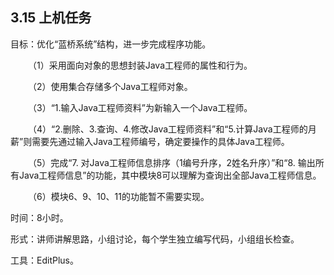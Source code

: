 ## 3.15  上机任务



目标：优化“蓝桥系统”结构，进一步完成程序功能。

 

&emsp;&emsp;（1）采用面向对象的思想封装Java工程师的属性和行为。

&emsp;&emsp;（2）使用集合存储多个Java工程师对象。

&emsp;&emsp;（3）“1.输入Java工程师资料”为新输入一个Java工程师。

&emsp;&emsp;（4）“2.删除、3.查询、4.修改Java工程师资料”和“5.计算Java工程师的月薪”则需要先通过输入Java工程师编号，确定要操作的具体Java工程师。

&emsp;&emsp;（5）完成“7. 对Java工程师信息排序（1编号升序，2姓名升序）”和“8. 输出所有Java工程师信息”的功能，其中模块8可以理解为查询出全部Java工程师信息。

&emsp;&emsp;（6）模块6、9、10、11的功能暂不需要实现。



时间：8小时。

 



形式：讲师讲解思路，小组讨论，每个学生独立编写代码，小组组长检查。

 



工具：EditPlus。



